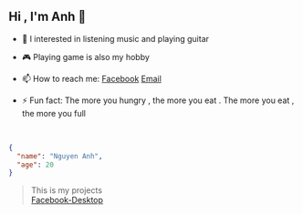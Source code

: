 ## Hi , I'm Anh 👋

- 🎻 I interested in listening music and playing guitar

- 🎮 Playing game is also my hobby

- 📫 How to reach me: 
[Facebook](https://www.facebook.com/nngguuen.anh) 
[Email](nngguyen.anh@gmail.com) 

- ⚡ Fun fact: The more you hungry , the more you eat .
                The more you eat , the more you full

<br>

```json
{
  "name": "Nguyen Anh",
  "age": 20
}
```

> This is my projects
> <br>
> [Facebook-Desktop](https://nnaaaa.github.io/facebookDesktop/#/home)


